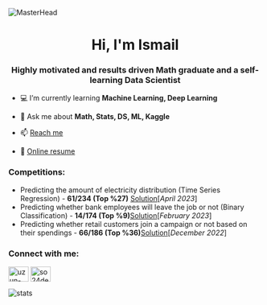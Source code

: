 ![MasterHead](https://www.dreamdeepsky.ch/wp-content/uploads/2018/01/cropped-NGC6992-1.png)
<h1 align="center">Hi, I'm Ismail </h1>
<h3 align="center">Highly motivated and results driven Math graduate and a self-learning Data Scientist</h3>

- 💻 I’m currently learning **Machine Learning, Deep Learning**

- 💬 Ask me about **Math, Stats, DS, ML, Kaggle**

- 📫 [Reach me](mailto:so24def@gmail.com)

- 📄 [Online resume](https://rxresu.me/so24def/public)

### Competitions: 
- Predicting the amount of electricity distribution (Time Series Regression) - **61/234 (Top %27)** [Solution](https://github.com/so24def/top27percent_61th_Kaggle_datathon_energy_distribution_prediction)[_April 2023_]
- Predicting whether bank employees will leave the job or not (Binary Classification) - **14/174 (Top %9)**[Solution](https://github.com/so24def/top9percent_14th_Kaggle_datathon_employee_churn_prediction)[_February 2023_]
- Predicting whether retail customers join a campaign or not based on their spendings - **66/186 (Top %36)**[Solution](https://github.com/so24def/top36percent_66th_Kaggle_datathon_retail_campaign_prediction)[_December 2022_]

### Connect with me:
<a href="https://linkedin.com/in/uzun-ismail" target="blank"><img align="center" src="https://raw.githubusercontent.com/rahuldkjain/github-profile-readme-generator/master/src/images/icons/Social/linked-in-alt.svg" alt="uzun-ismail" height="30" width="40" /></a>
<a href="https://kaggle.com/so24def" target="blank"><img align="center" src="https://raw.githubusercontent.com/rahuldkjain/github-profile-readme-generator/master/src/images/icons/Social/kaggle.svg" alt="so24def" height="30" width="40" /></a>
</p>

![stats](https://github-readme-stats.vercel.app/api?username=so24def&show_icons=true&theme=gotham)



